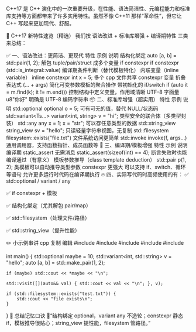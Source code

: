 C++17 是 C++ 演化中的一次重要升级，在性能、语法简洁性、元编程能力和标准库支持等方面都带来了许多实用特性。虽然不像 C++11 那样“革命性”，但它让 C++ 写起来更加现代、舒服。

🚀 C++17 新特性速览（精选）
我们按 语法改进 + 标准库增强 + 编译期特性 三类来总结：

✅ 一、语法改进：更简洁、更现代
特性	示例	说明
结构化绑定	auto [a, b] = std::pair{1, 2};	解包 tuple/pair/struct 成多个变量
if constexpr	if constexpr (std::is_integral<T>::value)	编译期条件判断（替代模板特化）
内联变量（inline variable）	inline constexpr int x = 5;	多个 cpp 文件共享 constexpr 变量
折叠表达式	(... + args)	简化可变参数模板的聚合操作
带初始化的 if/switch	if (auto it = m.find(k); it != m.end())	控制结构中定义变量，作用域清晰
UTF-8 字面量	u8"你好"	明确是 UTF-8 编码字符串
📦 二、标准库增强（超实用）
特性	示例	说明
std::optional<T>	optional<int> o = 5;	可有可无的值，替代 NULL/状态码
std::variant<Ts...>	variant<int, string> v = "hi";	类型安全的联合体（多类型封装）
std::any	any x = 1; x = "str";	可以存任意类型的数据
std::string_view	string_view sv = "hello";	只读轻量字符串视图，无复制
std::filesystem	filesystem::exists("file.txt")	文件系统访问更简单
std::invoke	invoke(f, args...)	通用调用器，支持函数指针、成员函数等
🧠 三、编译期/模板增强
特性	示例	说明
编译期 static_assert 无需消息	static_assert(sizeof(int) == 4);	断言失败时也能编译通过（有意义）
模板参数推导（class template deduction）	std::pair p(1, 2);	类模板可以自动推导类型参数
constexpr 更强大	可以支持 if、switch、循环 等语句	允许更多运行时代码在编译期执行
🔥 四、实际写代码时高频使用的有：
✅ std::optional / variant / any

✅ if constexpr + 模板

✅ 结构化绑定（尤其解包 pair/map）

✅ std::filesystem（处理文件/路径）

✅ std::string_view（提升性能）

✏️ 小示例串讲
cpp
复制
编辑
#include <iostream>
#include <optional>
#include <variant>
#include <tuple>
#include <filesystem>

int main() {
    std::optional<int> maybe = 10;
    std::variant<int, std::string> v = "hello";
    auto [a, b] = std::make_pair(1, 2);

    if (maybe) std::cout << *maybe << "\n";

    std::visit([](auto&& val) { std::cout << val << "\n"; }, v);

    if (std::filesystem::exists("test.txt")) {
        std::cout << "file exists\n";
    }
}
🎯 总结记忆口诀
🧠“结构绑定 optional，variant any 不造轮；constexpr 静态 if，模板推导很贴心；string_view 提性能，filesystem 管路径。”